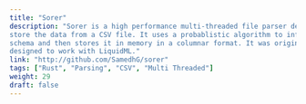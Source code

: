 ```yaml
---
title: "Sorer"
description: "Sorer is a high performance multi-threaded file parser designed to read and
store the data from a CSV file. It uses a probablistic algorithm to infer the
schema and then stores it in memory in a columnar format. It was originally
designed to work with LiquidML."
link: "http://github.com/SamedhG/sorer"
tags: ["Rust", "Parsing", "CSV", "Multi Threaded"]
weight: 29
draft: false
---
```

